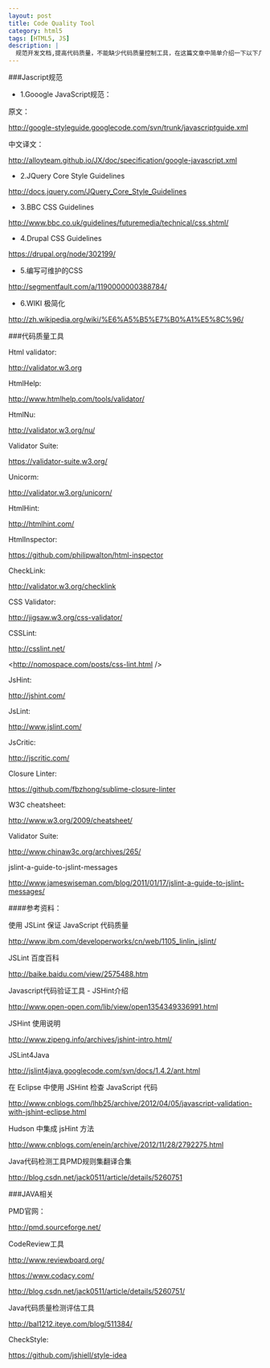 ```yaml
---
layout: post
title: Code Quality Tool
category: html5
tags: [HTML5, JS]
description: |
  规范开发文档,提高代码质量，不能缺少代码质量控制工具，在这篇文章中简单介绍一下以下几个工具：HTMLHint/JSLint/JSHint/PDM/ReviewBoard
---
```


###Jascript规范
+ 1.Gooogle JavaScript规范：

原文：

<http://google-styleguide.googlecode.com/svn/trunk/javascriptguide.xml>

中文译文：

<http://alloyteam.github.io/JX/doc/specification/google-javascript.xml>

+ 2.JQuery Core Style Guidelines

<http://docs.jquery.com/JQuery_Core_Style_Guidelines>

+ 3.BBC CSS Guidelines

<http://www.bbc.co.uk/guidelines/futuremedia/technical/css.shtml/>

+ 4.Drupal CSS Guidelines

https://drupal.org/node/302199/

+ 5.编写可维护的CSS

<http://segmentfault.com/a/1190000000388784/>

+ 6.WIKI 极简化

<http://zh.wikipedia.org/wiki/%E6%A5%B5%E7%B0%A1%E5%8C%96/>

###代码质量工具

Html validator:  

<http://validator.w3.org>

HtmlHelp: 

<http://www.htmlhelp.com/tools/validator/>

HtmlNu: 

<http://validator.w3.org/nu/>

Validator Suite: 

<https://validator-suite.w3.org/>

Unicorm: 

<http://validator.w3.org/unicorn/>

HtmlHint: 

<http://htmlhint.com/>

HtmlInspector: 

<https://github.com/philipwalton/html-inspector>

CheckLink: 

<http://validator.w3.org/checklink>

CSS Validator: 

<http://jigsaw.w3.org/css-validator/>

CSSLint: 

<http://csslint.net/>

<http://nomospace.com/posts/css-lint.html />

JsHint:
 
<http://jshint.com/>

JsLint: 

<http://www.jslint.com/>

JsCritic:
 
<http://jscritic.com/>

Closure Linter: 

<https://github.com/fbzhong/sublime-closure-linter>

W3C cheatsheet: 

<http://www.w3.org/2009/cheatsheet/>

Validator Suite:
 
<http://www.chinaw3c.org/archives/265/>

jslint-a-guide-to-jslint-messages

<http://www.jameswiseman.com/blog/2011/01/17/jslint-a-guide-to-jslint-messages/>

####参考资料：

使用 JSLint 保证 JavaScript 代码质量

<http://www.ibm.com/developerworks/cn/web/1105_linlin_jslint/>

JSLint 百度百科

<http://baike.baidu.com/view/2575488.htm>

Javascript代码验证工具 - JSHint介绍

<http://www.open-open.com/lib/view/open1354349336991.html>

JSHint 使用说明

<http://www.zipeng.info/archives/jshint-intro.html/>

JSLint4Java

<http://jslint4java.googlecode.com/svn/docs/1.4.2/ant.html>

在 Eclipse 中使用 JSHint 检查 JavaScript 代码

<http://www.cnblogs.com/lhb25/archive/2012/04/05/javascript-validation-with-jshint-eclipse.html>

Hudson 中集成 jsHint 方法

<http://www.cnblogs.com/enein/archive/2012/11/28/2792275.html>

Java代码检测工具PMD规则集翻译合集

<http://blog.csdn.net/jack0511/article/details/5260751>


###JAVA相关

PMD官网：

<http://pmd.sourceforge.net/>

CodeReview工具

<http://www.reviewboard.org/>

<https://www.codacy.com/>

<http://blog.csdn.net/jack0511/article/details/5260751/>

Java代码质量检测评估工具

<http://bal1212.iteye.com/blog/511384/>

CheckStyle: 

<https://github.com/jshiell/style-idea> 
